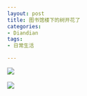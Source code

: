 ```yaml
---
layout: post
title: 图书馆楼下的树开花了
categories:
- Diandian
tags:
- 日常生活

---
```

<p><img src="http://m2.img.srcdd.com/farm5/d/2012/0627/10/331CD5F3D661A8CDA8643C67A97BC2F5_B500_900_500_375.JPEG" />‍</p>
<p><img src="http://m3.img.srcdd.com/farm5/d/2012/0627/10/D66312CBAE9123CFA0F155DCC67FCE3D_B500_900_500_666.JPEG" />‍</p>
<p></p>